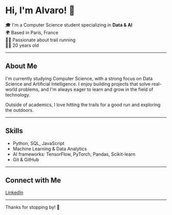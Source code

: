# Hi, I'm Alvaro! 👋

🎓 I'm a Computer Science student specializing in **Data & AI**  
🌍 Based in Paris, France  
🏃‍♂️ Passionate about trail running  
🧑‍💻 20 years old

---

## About Me

I'm currently studying Computer Science, with a strong focus on Data Science and Artificial Intelligence. I enjoy building projects that solve real-world problems, and I'm always eager to learn and grow in the field of technology.

Outside of academics, I love hitting the trails for a good run and exploring the outdoors.

---

## Skills

- Python, SQL, JavaScript
- Machine Learning & Data Analytics
- AI frameworks: TensorFlow, PyTorch, Pandas, Scikit-learn
- Git & GitHub

---

## Connect with Me

[LinkedIn](https://www.linkedin.com/in/alvaro-serero-8035a0216/)

---

Thanks for stopping by! 🚀

